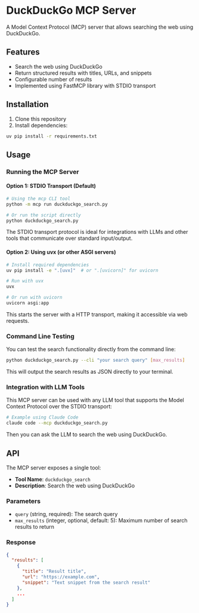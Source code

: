 # DuckDuckGo MCP Server

A Model Context Protocol (MCP) server that allows searching the web using DuckDuckGo.

## Features

- Search the web using DuckDuckGo
- Return structured results with titles, URLs, and snippets
- Configurable number of results
- Implemented using FastMCP library with STDIO transport

## Installation

1. Clone this repository
2. Install dependencies:

```bash
uv pip install -r requirements.txt
```

## Usage

### Running the MCP Server

#### Option 1: STDIO Transport (Default)

```bash
# Using the mcp CLI tool
python -m mcp run duckduckgo_search.py

# Or run the script directly
python duckduckgo_search.py
```

The STDIO transport protocol is ideal for integrations with LLMs and other tools that communicate over standard input/output.

#### Option 2: Using uvx (or other ASGI servers)

```bash
# Install required dependencies
uv pip install -e ".[uvx]"  # or ".[uvicorn]" for uvicorn

# Run with uvx
uvx

# Or run with uvicorn
uvicorn asgi:app
```

This starts the server with a HTTP transport, making it accessible via web requests.

### Command Line Testing

You can test the search functionality directly from the command line:

```bash
python duckduckgo_search.py --cli "your search query" [max_results]
```

This will output the search results as JSON directly to your terminal.

### Integration with LLM Tools

This MCP server can be used with any LLM tool that supports the Model Context Protocol over the STDIO transport:

```bash
# Example using Claude Code
claude code --mcp duckduckgo_search.py
```

Then you can ask the LLM to search the web using DuckDuckGo.

## API

The MCP server exposes a single tool:

- **Tool Name**: `duckduckgo_search`
- **Description**: Search the web using DuckDuckGo

### Parameters

- `query` (string, required): The search query
- `max_results` (integer, optional, default: 5): Maximum number of search results to return

### Response

```json
{
  "results": [
    {
      "title": "Result title",
      "url": "https://example.com",
      "snippet": "Text snippet from the search result"
    },
    ...
  ]
}
```

